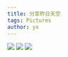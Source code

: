 ```yaml
---
title: 分享昨日天空
tags: Pictures
author: yx
---
```




<img src="pictures/110501.jpg">
<img src="pictures/110502.jpg">
<img src="pictures/110503.jpg">
